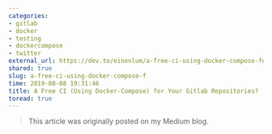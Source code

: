 ```yaml
---
categories:
- gitlab
- docker
- testing
- dockercompose
- twitter
external_url: https://dev.to/einenlum/a-free-ci-using-docker-compose-for-your-gitlab-repositories-6po
shared: true
slug: a-free-ci-using-docker-compose-f
time: 2019-08-08 19:31:46
title: A Free CI (Using Docker-Compose) for Your Gitlab Repositories?
toread: true
---
```


> This article was originally posted on my Medium blog.